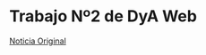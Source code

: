 ﻿# Trabajo Nº2 de DyA Web

[Noticia Original](https://www.rosario3.com/informaciongeneral/El-gobierno-provincial-descontara-el-dia-de-paro-a-docentes-y-empleados-estatales-20250409-0021.html)
